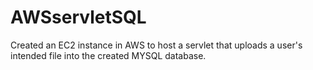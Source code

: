# AWSservletSQL
Created an EC2 instance in AWS to host a servlet that uploads a user's intended file into the created MYSQL database.
